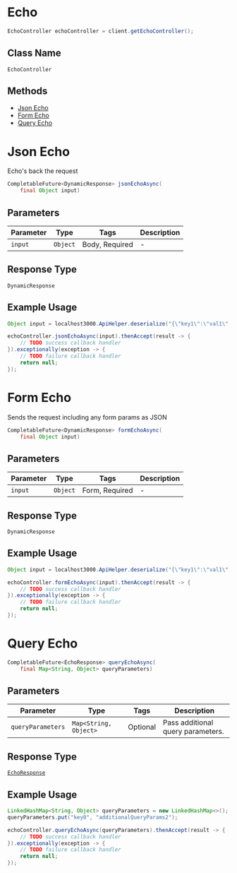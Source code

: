 # Echo

```java
EchoController echoController = client.getEchoController();
```

## Class Name

`EchoController`

## Methods

* [Json Echo](../../doc/controllers/echo.md#json-echo)
* [Form Echo](../../doc/controllers/echo.md#form-echo)
* [Query Echo](../../doc/controllers/echo.md#query-echo)


# Json Echo

Echo's back the request

```java
CompletableFuture<DynamicResponse> jsonEchoAsync(
    final Object input)
```

## Parameters

| Parameter | Type | Tags | Description |
|  --- | --- | --- | --- |
| `input` | `Object` | Body, Required | - |

## Response Type

`DynamicResponse`

## Example Usage

```java
Object input = localhost3000.ApiHelper.deserialize("{\"key1\":\"val1\",\"key2\":\"val2\"}");

echoController.jsonEchoAsync(input).thenAccept(result -> {
    // TODO success callback handler
}).exceptionally(exception -> {
    // TODO failure callback handler
    return null;
});
```


# Form Echo

Sends the request including any form params as JSON

```java
CompletableFuture<DynamicResponse> formEchoAsync(
    final Object input)
```

## Parameters

| Parameter | Type | Tags | Description |
|  --- | --- | --- | --- |
| `input` | `Object` | Form, Required | - |

## Response Type

`DynamicResponse`

## Example Usage

```java
Object input = localhost3000.ApiHelper.deserialize("{\"key1\":\"val1\",\"key2\":\"val2\"}");

echoController.formEchoAsync(input).thenAccept(result -> {
    // TODO success callback handler
}).exceptionally(exception -> {
    // TODO failure callback handler
    return null;
});
```


# Query Echo

```java
CompletableFuture<EchoResponse> queryEchoAsync(
    final Map<String, Object> queryParameters)
```

## Parameters

| Parameter | Type | Tags | Description |
|  --- | --- | --- | --- |
| `queryParameters` | `Map<String, Object>` | Optional | Pass additional query parameters. |

## Response Type

[`EchoResponse`](../../doc/models/echo-response.md)

## Example Usage

```java
LinkedHashMap<String, Object> queryParameters = new LinkedHashMap<>();
queryParameters.put("key0", "additionalQueryParams2");

echoController.queryEchoAsync(queryParameters).thenAccept(result -> {
    // TODO success callback handler
}).exceptionally(exception -> {
    // TODO failure callback handler
    return null;
});
```

